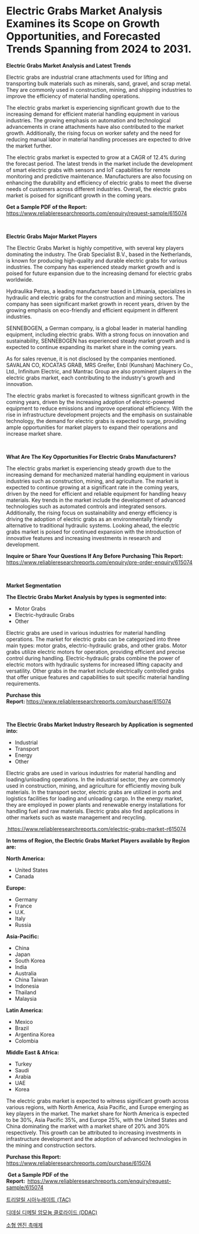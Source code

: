 <p><h1>Electric Grabs Market Analysis Examines its Scope on Growth Opportunities, and Forecasted Trends Spanning from 2024 to 2031.</h1></p><p><strong>Electric Grabs Market Analysis and Latest Trends</strong></p>
<p><p>Electric grabs are industrial crane attachments used for lifting and transporting bulk materials such as minerals, sand, gravel, and scrap metal. They are commonly used in construction, mining, and shipping industries to improve the efficiency of material handling operations.</p><p>The electric grabs market is experiencing significant growth due to the increasing demand for efficient material handling equipment in various industries. The growing emphasis on automation and technological advancements in crane attachments have also contributed to the market growth. Additionally, the rising focus on worker safety and the need for reducing manual labor in material handling processes are expected to drive the market further.</p><p>The electric grabs market is expected to grow at a CAGR of 12.4% during the forecast period. The latest trends in the market include the development of smart electric grabs with sensors and IoT capabilities for remote monitoring and predictive maintenance. Manufacturers are also focusing on enhancing the durability and efficiency of electric grabs to meet the diverse needs of customers across different industries. Overall, the electric grabs market is poised for significant growth in the coming years.</p></p>
<p><strong>Get a Sample PDF of the Report:&nbsp;</strong> <a href="https://www.reliableresearchreports.com/enquiry/request-sample/615074">https://www.reliableresearchreports.com/enquiry/request-sample/615074</a></p>
<p>&nbsp;</p>
<p><strong>Electric Grabs Major Market Players</strong></p>
<p><p>The Electric Grabs Market is highly competitive, with several key players dominating the industry. The Grab Specialist B.V., based in the Netherlands, is known for producing high-quality and durable electric grabs for various industries. The company has experienced steady market growth and is poised for future expansion due to the increasing demand for electric grabs worldwide.</p><p>Hydraulika Petras, a leading manufacturer based in Lithuania, specializes in hydraulic and electric grabs for the construction and mining sectors. The company has seen significant market growth in recent years, driven by the growing emphasis on eco-friendly and efficient equipment in different industries.</p><p>SENNEBOGEN, a German company, is a global leader in material handling equipment, including electric grabs. With a strong focus on innovation and sustainability, SENNEBOGEN has experienced steady market growth and is expected to continue expanding its market share in the coming years.</p><p>As for sales revenue, it is not disclosed by the companies mentioned. SAVALAN CO, KOCATAS GRAB, MRS Greifer, Enbl (Kunshan) Machinery Co., Ltd., Infinitum Electric, and Mantrac Group are also prominent players in the electric grabs market, each contributing to the industry's growth and innovation.</p><p>The electric grabs market is forecasted to witness significant growth in the coming years, driven by the increasing adoption of electric-powered equipment to reduce emissions and improve operational efficiency. With the rise in infrastructure development projects and the emphasis on sustainable technology, the demand for electric grabs is expected to surge, providing ample opportunities for market players to expand their operations and increase market share.</p></p>
<p>&nbsp;</p>
<p><strong>What Are The Key Opportunities For Electric Grabs Manufacturers?</strong></p>
<p><p>The electric grabs market is experiencing steady growth due to the increasing demand for mechanized material handling equipment in various industries such as construction, mining, and agriculture. The market is expected to continue growing at a significant rate in the coming years, driven by the need for efficient and reliable equipment for handling heavy materials. Key trends in the market include the development of advanced technologies such as automated controls and integrated sensors. Additionally, the rising focus on sustainability and energy efficiency is driving the adoption of electric grabs as an environmentally friendly alternative to traditional hydraulic systems. Looking ahead, the electric grabs market is poised for continued expansion with the introduction of innovative features and increasing investments in research and development.</p></p>
<p><strong>Inquire or Share Your Questions If Any Before Purchasing This Report:</strong> <a href="https://www.reliableresearchreports.com/enquiry/pre-order-enquiry/615074">https://www.reliableresearchreports.com/enquiry/pre-order-enquiry/615074</a></p>
<p>&nbsp;</p>
<p><strong>Market Segmentation</strong></p>
<p><strong>The Electric Grabs Market Analysis by types is segmented into:</strong></p>
<p><ul><li>Motor Grabs</li><li>Electric-hydraulic Grabs</li><li>Other</li></ul></p>
<p><p>Electric grabs are used in various industries for material handling operations. The market for electric grabs can be categorized into three main types: motor grabs, electric-hydraulic grabs, and other grabs. Motor grabs utilize electric motors for operation, providing efficient and precise control during handling. Electric-hydraulic grabs combine the power of electric motors with hydraulic systems for increased lifting capacity and versatility. Other grabs in the market include electrically controlled grabs that offer unique features and capabilities to suit specific material handling requirements.</p></p>
<p><strong>Purchase this Report:&nbsp;</strong><a href="https://www.reliableresearchreports.com/purchase/615074">https://www.reliableresearchreports.com/purchase/615074</a></p>
<p>&nbsp;</p>
<p><strong>The Electric Grabs Market Industry Research by Application is segmented into:</strong></p>
<p><ul><li>Industrial</li><li>Transport</li><li>Energy</li><li>Other</li></ul></p>
<p><p>Electric grabs are used in various industries for material handling and loading/unloading operations. In the industrial sector, they are commonly used in construction, mining, and agriculture for efficiently moving bulk materials. In the transport sector, electric grabs are utilized in ports and logistics facilities for loading and unloading cargo. In the energy market, they are employed in power plants and renewable energy installations for handling fuel and raw materials. Electric grabs also find applications in other markets such as waste management and recycling.</p></p>
<p><a href="https://www.reliableresearchreports.com/electric-grabs-market-r615074">&nbsp;https://www.reliableresearchreports.com/electric-grabs-market-r615074</a></p>
<p><strong>In terms of Region, the Electric Grabs Market Players available by Region are:</strong></p>
<p>
    <p> <strong> North America: </strong>
        <ul>
            <li>United States</li>
            <li>Canada</li>
        </ul>
        </p> 
    <p> <strong> Europe: </strong>
        <ul>
            <li>Germany</li>
            <li>France</li>
            <li>U.K.</li>
            <li>Italy</li>
            <li>Russia</li>
        </ul>
        </p> 
    <p> <strong> Asia-Pacific: </strong>
        <ul>
            <li>China</li>
            <li>Japan</li>
            <li>South Korea</li>
            <li>India</li>
            <li>Australia</li>
            <li>China Taiwan</li>
            <li>Indonesia</li>
            <li>Thailand</li>
            <li>Malaysia</li>
        </ul>
        </p> 
    <p> <strong> Latin America: </strong>
        <ul>
            <li>Mexico</li>
            <li>Brazil</li>
            <li>Argentina Korea</li>
            <li>Colombia</li>
        </ul>
        </p> 
    <p> <strong> Middle East & Africa: </strong>
        <ul>
            <li>Turkey</li>
            <li>Saudi</li>
            <li>Arabia</li>
            <li>UAE</li>
            <li>Korea</li>
        </ul>
    </p>
    </p>
<p><p>The electric grabs market is expected to witness significant growth across various regions, with North America, Asia Pacific, and Europe emerging as key players in the market. The market share for North America is expected to be 30%, Asia Pacific 35%, and Europe 25%, with the United States and China dominating the market with a market share of 20% and 30% respectively. This growth can be attributed to increasing investments in infrastructure development and the adoption of advanced technologies in the mining and construction sectors.</p></p>
<p><strong>Purchase this Report: </strong><a href="https://www.reliableresearchreports.com/purchase/615074">https://www.reliableresearchreports.com/purchase/615074</a></p>
<p>&nbsp;<strong>Get a Sample PDF of the Report:&nbsp;&nbsp;</strong><a href="https://www.reliableresearchreports.com/enquiry/request-sample/615074">https://www.reliableresearchreports.com/enquiry/request-sample/615074</a></p>
<p><strong></strong></p>
<p><p><a href="https://github.com/OliverBarry1954/Market-Research-Report-List-1/blob/main/546504192396.md">트리알릴 시아누레이트 (TAC)</a></p><p><a href="https://github.com/vsn7qpua81q/Market-Research-Report-List-2/blob/main/268302092397.md">디데실 디메틸 암모늄 클로라이드 (DDAC)</a></p><p><a href="https://github.com/asratman/Market-Research-Report-List-1/blob/main/237410392393.md">소형 엔진 촉매제</a></p></p>